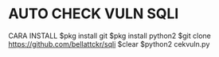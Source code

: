 # AUTO CHECK VULN SQLI
CARA INSTALL
$pkg install git
$pkg install python2
$git clone https://github.com/bellattckr/sqli
$clear
$python2 cekvuln.py

